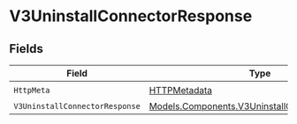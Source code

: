 # V3UninstallConnectorResponse


## Fields

| Field                                                                                                     | Type                                                                                                      | Required                                                                                                  | Description                                                                                               |
| --------------------------------------------------------------------------------------------------------- | --------------------------------------------------------------------------------------------------------- | --------------------------------------------------------------------------------------------------------- | --------------------------------------------------------------------------------------------------------- |
| `HttpMeta`                                                                                                | [HTTPMetadata](../../Models/Components/HTTPMetadata.md)                                                   | :heavy_check_mark:                                                                                        | N/A                                                                                                       |
| `V3UninstallConnectorResponse`                                                                            | [Models.Components.V3UninstallConnectorResponse](../../Models/Components/V3UninstallConnectorResponse.md) | :heavy_minus_sign:                                                                                        | Accepted                                                                                                  |
